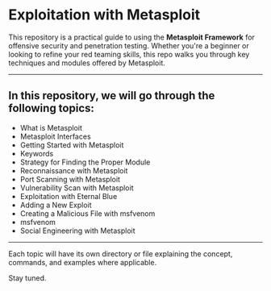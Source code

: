# Exploitation with Metasploit

This repository is a practical guide to using the **Metasploit Framework** for offensive security and penetration testing. Whether you're a beginner or looking to refine your red teaming skills, this repo walks you through key techniques and modules offered by Metasploit.

---

## In this repository, we will go through the following topics:

- What is Metasploit  
- Metasploit Interfaces  
- Getting Started with Metasploit  
- Keywords  
- Strategy for Finding the Proper Module  
- Reconnaissance with Metasploit  
- Port Scanning with Metasploit  
- Vulnerability Scan with Metasploit  
- Exploitation with Eternal Blue  
- Adding a New Exploit  
- Creating a Malicious File with msfvenom  
- msfvenom  
- Social Engineering with Metasploit  

---

Each topic will have its own directory or file explaining the concept, commands, and examples where applicable.

Stay tuned.
